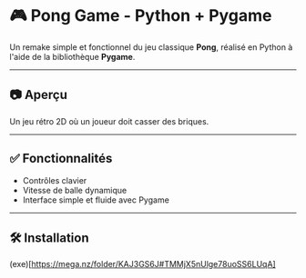 # 🎮 Pong Game - Python + Pygame

Un remake simple et fonctionnel du jeu classique **Pong**, réalisé en Python à l'aide de la bibliothèque **Pygame**.

---

## 📷 Aperçu

Un jeu rétro 2D où un joueur doit casser des briques.

---

## ✅ Fonctionnalités

- Contrôles clavier
- Vitesse de balle dynamique
- Interface simple et fluide avec Pygame

---

## 🛠️ Installation

(exe)[https://mega.nz/folder/KAJ3GS6J#TMMjX5nUlge78uoSS6LUqA]
